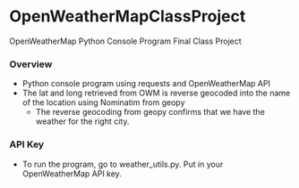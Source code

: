 # OpenWeatherMapClassProject
OpenWeatherMap Python Console Program Final Class Project

### Overview
- Python console program using requests and OpenWeatherMap API
- The lat and long retrieved from OWM is reverse geocoded into the name of the location using Nominatim from geopy
    * The reverse geocoding from geopy confirms that we have the weather for the right city.
### API Key
- To run the program, go to weather_utils.py. Put in your OpenWeatherMap API key.
